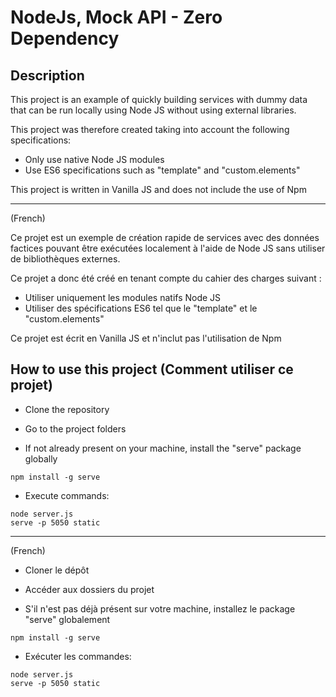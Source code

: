 # NodeJs, Mock API - Zero Dependency

## Description

This project is an example of quickly building services with dummy data that can be run locally using Node JS without using external libraries.

This project was therefore created taking into account the following specifications:

- Only use native Node JS modules
- Use ES6 specifications such as "template" and "custom.elements"

This project is written in Vanilla JS and does not include the use of Npm

---
(French)

Ce projet est un exemple de création rapide de services avec des données factices pouvant être exécutées localement à l'aide de Node JS sans utiliser de bibliothèques externes.

Ce projet a donc été créé en tenant compte du cahier des charges suivant :
- Utiliser uniquement les modules natifs Node JS
- Utiliser des spécifications ES6 tel que  le "template" et le "custom.elements"

Ce projet est écrit en Vanilla JS et n'inclut pas l'utilisation de Npm


## How to use this project (Comment utiliser ce projet)

- Clone the repository

- Go to the project folders
- If not already present on your machine, install the "serve" package globally

```
npm install -g serve
```

- Execute commands:
```
node server.js
serve -p 5050 static
```


---
(French)

- Cloner le dépôt

- Accéder aux dossiers du projet

- S'il n'est pas déjà présent sur votre machine, installez le package "serve" globalement

```
npm install -g serve
```

- Exécuter les commandes:

```
node server.js
serve -p 5050 static
```

## 